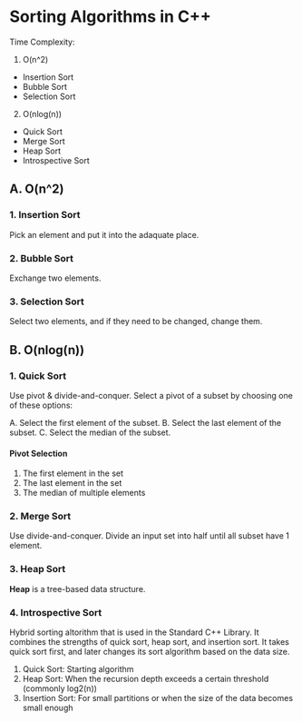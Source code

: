 # Sorting Algorithms in C++
Time Complexity:
1. O(n^2)
  * Insertion Sort
  * Bubble Sort
  * Selection Sort
2. O(nlog(n))
  * Quick Sort
  * Merge Sort
  * Heap Sort
  * Introspective Sort

## A. O(n^2)
### 1. Insertion Sort
Pick an element and put it into the adaquate place.

### 2. Bubble Sort
Exchange two elements.

### 3. Selection Sort
Select two elements, and if they need to be changed, change them.

## B. O(nlog(n))
### 1. Quick Sort
Use pivot & divide-and-conquer. Select a pivot of a subset by choosing one of these options:

A. Select the first element of the subset.
B. Select the last element of the subset.
C. Select the median of the subset.

#### Pivot Selection
1. The first element in the set
2. The last element in the set
3. The median of multiple elements

### 2. Merge Sort
Use divide-and-conquer. Divide an input set into half until all subset have 1 element.

### 3. Heap Sort
**Heap** is a tree-based data structure.

### 4. Introspective Sort
Hybrid sorting altorithm that is used in the Standard C++ Library. It combines the strengths of quick sort, heap sort, and insertion sort.
It takes quick sort first, and later changes its sort algorithm based on the data size.

1. Quick Sort: Starting algorithm
2. Heap Sort: When the recursion depth exceeds a certain threshold (commonly log2(n))
3. Insertion Sort: For small partitions or when the size of the data becomes small enough
